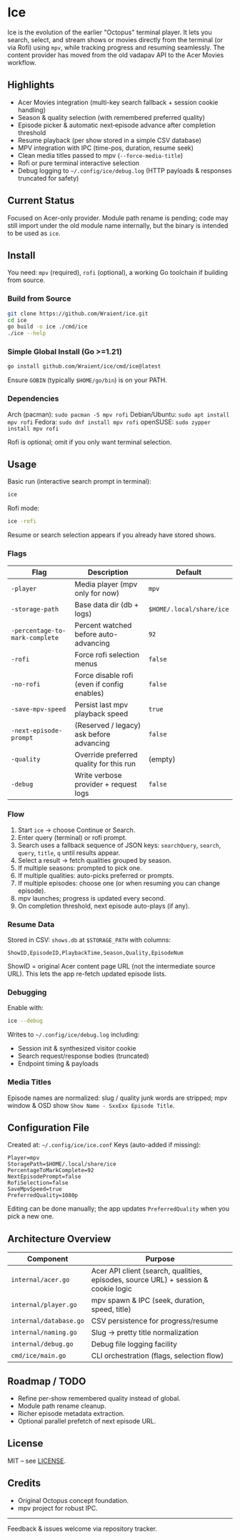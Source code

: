 # Ice

Ice is the evolution of the earlier "Octopus" terminal player. It lets you search, select, and stream shows or movies directly from the terminal (or via Rofi) using `mpv`, while tracking progress and resuming seamlessly. The content provider has moved from the old vadapav API to the Acer Movies workflow.

## Highlights
* Acer Movies integration (multi-key search fallback + session cookie handling)
* Season & quality selection (with remembered preferred quality)
* Episode picker & automatic next‑episode advance after completion threshold
* Resume playback (per show stored in a simple CSV database)
* MPV integration with IPC (time-pos, duration, resume seek)
* Clean media titles passed to mpv (`--force-media-title`)
* Rofi or pure terminal interactive selection
* Debug logging to `~/.config/ice/debug.log` (HTTP payloads & responses truncated for safety)

## Current Status
Focused on Acer-only provider. Module path rename is pending; code may still import under the old module name internally, but the binary is intended to be used as `ice`.

## Install
You need: `mpv` (required), `rofi` (optional), a working Go toolchain if building from source.

### Build from Source
```bash
git clone https://github.com/Wraient/ice.git
cd ice
go build -o ice ./cmd/ice
./ice --help
```

### Simple Global Install (Go >=1.21)
```bash
go install github.com/Wraient/ice/cmd/ice@latest
```

Ensure `GOBIN` (typically `$HOME/go/bin`) is on your PATH.

### Dependencies
Arch (pacman): `sudo pacman -S mpv rofi`
Debian/Ubuntu: `sudo apt install mpv rofi`
Fedora: `sudo dnf install mpv rofi`
openSUSE: `sudo zypper install mpv rofi`

Rofi is optional; omit if you only want terminal selection.

## Usage
Basic run (interactive search prompt in terminal):
```bash
ice
```

Rofi mode:
```bash
ice -rofi
```

Resume or search selection appears if you already have stored shows.

### Flags
| Flag | Description | Default |
|------|-------------|---------|
| `-player` | Media player (mpv only for now) | `mpv` |
| `-storage-path` | Base data dir (db + logs) | `$HOME/.local/share/ice` |
| `-percentage-to-mark-complete` | Percent watched before auto-advancing | `92` |
| `-rofi` | Force rofi selection menus | `false` |
| `-no-rofi` | Force disable rofi (even if config enables) | `false` |
| `-save-mpv-speed` | Persist last mpv playback speed | `true` |
| `-next-episode-prompt` | (Reserved / legacy) ask before advancing | `false` |
| `-quality` | Override preferred quality for this run | (empty) |
| `-debug` | Write verbose provider + request logs | `false` |

### Flow
1. Start `ice` → choose Continue or Search.
2. Enter query (terminal) or rofi prompt.
3. Search uses a fallback sequence of JSON keys: `searchQuery`, `search`, `query`, `title`, `q` until results appear.
4. Select a result → fetch qualities grouped by season.
5. If multiple seasons: prompted to pick one.
6. If multiple qualities: auto-picks preferred or prompts.
7. If multiple episodes: choose one (or when resuming you can change episode).
8. mpv launches; progress is updated every second.
9. On completion threshold, next episode auto-plays (if any).

### Resume Data
Stored in CSV: `shows.db` at `$STORAGE_PATH` with columns:
```
ShowID,EpisodeID,PlaybackTime,Season,Quality,EpisodeNum
```
ShowID = original Acer content page URL (not the intermediate source URL). This lets the app re-fetch updated episode lists.

### Debugging
Enable with:
```bash
ice --debug
```
Writes to `~/.config/ice/debug.log` including:
* Session init & synthesized visitor cookie
* Search request/response bodies (truncated)
* Endpoint timing & payloads

### Media Titles
Episode names are normalized: slug / quality junk words are stripped; mpv window & OSD show `Show Name - SxxExx Episode Title`.

## Configuration File
Created at: `~/.config/ice/ice.conf`
Keys (auto-added if missing):
```
Player=mpv
StoragePath=$HOME/.local/share/ice
PercentageToMarkComplete=92
NextEpisodePrompt=false
RofiSelection=false
SaveMpvSpeed=true
PreferredQuality=1080p
```
Editing can be done manually; the app updates `PreferredQuality` when you pick a new one.

## Architecture Overview
| Component | Purpose |
|-----------|---------|
| `internal/acer.go` | Acer API client (search, qualities, episodes, source URL) + session & cookie logic |
| `internal/player.go` | mpv spawn & IPC (seek, duration, speed, title) |
| `internal/database.go` | CSV persistence for progress/resume |
| `internal/naming.go` | Slug → pretty title normalization |
| `internal/debug.go` | Debug file logging facility |
| `cmd/ice/main.go` | CLI orchestration (flags, selection flow) |

## Roadmap / TODO
* Refine per-show remembered quality instead of global.
* Module path rename cleanup.
* Richer episode metadata extraction.
* Optional parallel prefetch of next episode URL.

## License
MIT – see [LICENSE](LICENSE).

## Credits
* Original Octopus concept foundation.
* mpv project for robust IPC.

---
Feedback & issues welcome via repository tracker.
